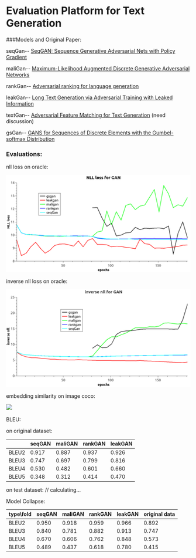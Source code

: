 # Evaluation Platform for Text Generation #

###Models and Original Paper:

seqGan--  [SeqGAN: Sequence Generative Adversarial Nets with Policy Gradient](https://arxiv.org/abs/1609.05473)

maliGan-- [Maximum-Likelihood Augmented Discrete Generative Adversarial Networks](https://arxiv.org/abs/1702.07983)

rankGan-- [Adversarial ranking for language generation](http://papers.nips.cc/paper/6908-adversarial-ranking-for-language-generation)

leakGan-- [Long Text Generation via Adversarial Training with Leaked Information](https://arxiv.org/abs/1709.08624)

textGan-- [Adversarial Feature Matching for Text Generation](https://arxiv.org/abs/1706.03850)
 (need discussion)
 
gsGan-- [GANS for Sequences of Discrete Elements with the Gumbel-softmax Distribution](https://arxiv.org/abs/1611.04051)


### Evaluations:

nll loss on oracle:

![](fig/nll.png)

inverse nll loss on oracle:

![](fig/inll.png)

embedding similarity on image coco:

![](fig/embsim.png)

BLEU:

on original dataset:

|            | seqGAN | maliGAN | rankGAN | leakGAN |
|------------|--------|---------|---------|---------|
| BLEU2      | 0.917  | 0.887   | 0.937   | 0.926   |
| BLEU3      | 0.747  | 0.697   | 0.799   | 0.816   |
| BLEU4      | 0.530  | 0.482   | 0.601   | 0.660   |
| BLEU5      | 0.348  | 0.312   | 0.414   | 0.470   |

on test dataset:
// calculating...

Model Collapse:


| type\\fold | seqGAN | maliGAN | rankGAN | leakGAN | original data |
|------------|--------|---------|---------|---------|---------------|
| BLEU2      | 0.950  | 0.918   | 0.959   | 0.966   | 0.892         |
| BLEU3      | 0.840  | 0.781   | 0.882   | 0.913   | 0.747         |
| BLEU4      | 0.670  | 0.606   | 0.762   | 0.848   | 0.573         |
| BLEU5      | 0.489  | 0.437   | 0.618   | 0.780   | 0.415         |
